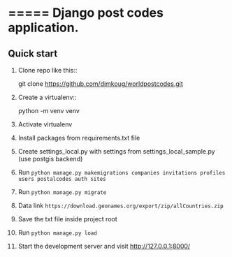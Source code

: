 =====
Django  post codes  application.
=====

Quick start
-----------

1. Clone repo  like this::

      git clone  https://github.com/dimkoug/worldpostcodes.git

2. Create a virtualenv::

    python -m venv venv

3. Activate virtualenv

4. Install packages from requirements.txt file


5. Create settings_local.py with settings from settings_local_sample.py (use postgis backend)

6. Run `python manage.py makemigrations companies invitations profiles users postalcodes auth sites`

7. Run `python manage.py migrate`

8. Data link `https://download.geonames.org/export/zip/allCountries.zip`

9. Save the txt file inside project root

10. Run `python manage.py load`

11. Start the development server and visit http://127.0.0.1:8000/
